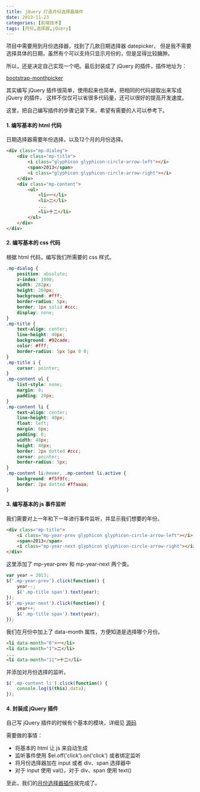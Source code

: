 ```yaml
---
title: jQuery 打造月份选择器插件
date: 2013-11-23
categories: [前端技术]
tags: [月份,选择器,jQuery]
---
```


项目中需要用到月份选择器，找到了几款日期选择器 datepicker，
但是我不需要选择具体的日期，虽然有个可以支持只显示月份的，但是显得比较臃肿。

所以，还是决定自己实现一个吧。最后封装成了 jQuery 的插件，插件地址为：

[bootstrap-monthpicker](http://wenzhixin.net.cn/p/bootstrap-monthpicker/)

其实编写 jQuery 插件很简单，使用起来也简单，把相同的代码提取出来写成 jQuery 的插件，
这样不仅仅可以省很多代码量，还可以很好的提高开发速度。

这里，把自己编写插件的步骤记录下来，希望有需要的人可以参考下。

#### 1. 编写基本的 html 代码

日期选择器需要年份选择，以及12个月的月份选择。
```html
<div class="mp-dialog">
	<div class="mp-title">
		<i class="glyphicon glyphicon-circle-arrow-left"></i>
		<span>2013</span>
		<i class="glyphicon glyphicon-circle-arrow-right"></i>
	</div>
	<div class="mp-content">
		<ul>
			<li>一</li>
			<li>二</li>
			...
			<li>十二</li>
		</ul>
	</div>
</div>
```

#### 2. 编写基本的 css 代码

根据 html 代码，编写我们所需要的 css 样式。
```css
.mp-dialog {
	position: absolute;
	z-index: 1000;
	width: 282px;
	height: 260px;
	background: #fff;
	border-radius: 5px;
	border: 1px solid #ccc;
	display: none;
}
.mp-title {
	text-align: center;
	line-height: 40px;
	background: #92cade;
	color: #fff;
	border-radius: 5px 5px 0 0;
}
.mp-title i {
	cursor: pointer;
}
.mp-content ul {
	list-style: none;
	margin: 0;
	padding: 20px;
}
.mp-content li {
	text-align: center;
	line-height: 48px;
	float: left;
	margin: 6px;
	padding: 0;
	width: 48px;
	height: 48px;
	border: 2px dotted #ccc;
	cursor: pointer;
	border-radius: 5px;
}
.mp-content li:hover, .mp-content li.active {
	background: #f5f9fc;
	border: 2px dotted #ffaaaa;
}
```

#### 3. 编写基本的 js 事件监听

我们需要对上一年和下一年进行事件监听，并显示我们想要的年份。
```html
<div class="mp-title">
	<i class="mp-year-prev glyphicon glyphicon-circle-arrow-left"></i>
	<span>2013</span>
	<i class="mp-year-next glyphicon glyphicon-circle-arrow-right"></i>
</div>
```

这里添加了 mp-year-prev 和 mp-year-next 两个类。
```javascript
var year = 2013;
$('.mp-year-prev').click(function() {
	year--;
	$('.mp-title span').text(year);
});
$('.mp-year-next').click(function() {
	year++;
	$('.mp-title span').text(year);
});
```

我们在月份中加上了 data-month 属性，方便知道是选择哪个月份。
```html
<li data-month="0">一</li>
<li data-month="1">二</li>
...
<li data-month="11">十二</li>
```

并添加对月份选择的监听。
```javascript
$('.mp-content li').click(function() {
	console.log($(this).data);
});
```

#### 4. 封装成 jQuery 插件

自己写 jQuery 插件的时候有个基本的模块，详细见
[源码](https://gist.github.com/wenzhixin/7634953)

需要做的事情：

* 将基本的 html 让 js 来自动生成
* 监听事件使用 $el.off('click').on('click') 或者绑定监听
* 将月份选择器加在 input 或者 div、span 选择器中
* 对于 input 使用 val()，对于 div、span 使用 text()

至此，我们的[月份选择器插件](https://github.com/wenzhixin/bootstrap-monthpicker)就完成了。
